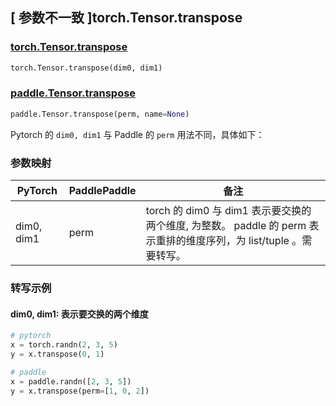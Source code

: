 ## [ 参数不一致 ]torch.Tensor.transpose

### [torch.Tensor.transpose](https://pytorch.org/docs/1.13/generated/torch.Tensor.transpose.html)

```python
torch.Tensor.transpose(dim0, dim1)
```

### [paddle.Tensor.transpose](https://www.paddlepaddle.org.cn/documentation/docs/zh/api/paddle/Tensor_cn.html#transpose-perm-name-none)

```python
paddle.Tensor.transpose(perm, name=None)
```

Pytorch 的 `dim0, dim1` 与 Paddle 的 `perm` 用法不同，具体如下：
### 参数映射
| PyTorch       | PaddlePaddle | 备注                                                   |
| ------------- | ------------ | ------------------------------------------------------ |
| dim0, dim1 | perm | torch 的 dim0 与 dim1 表示要交换的两个维度, 为整数。 paddle 的 perm 表示重排的维度序列，为 list/tuple 。需要转写。|

### 转写示例
#### dim0, dim1: 表示要交换的两个维度
```python
# pytorch
x = torch.randn(2, 3, 5)
y = x.transpose(0, 1)

# paddle
x = paddle.randn([2, 3, 5])
y = x.transpose(perm=[1, 0, 2])
```
